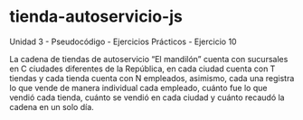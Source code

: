 # tienda-autoservicio-js
Unidad 3 - Pseudocódigo - Ejercicios Prácticos - Ejercicio 10

La cadena de tiendas de autoservicio “El mandilón” cuenta con sucursales en C ciudades diferentes de la República, en cada ciudad cuenta con T tiendas y cada tienda cuenta con N empleados, asimismo, cada una registra lo que vende de manera individual cada empleado, cuánto fue lo que vendió cada tienda, cuánto se vendió en cada ciudad y cuánto recaudó la cadena en un solo día.
